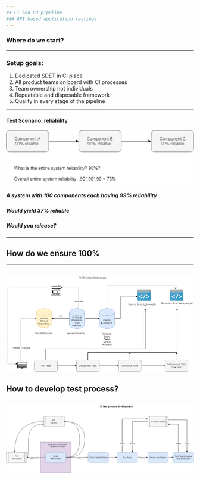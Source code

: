 ```yaml
---
## CI and CD pipeline
### API based application testings
---
```

### Where do we start? 
---
### Setup goals:
1. Dedicated SDET in CI place
2. All product teams on board with CI processes
3. Team ownership not individuals 
4. Repeatable and disposable framework
5. Quality in every stage of the pipeline
---
#### Test Scenario: reliability
![CI Component Test](template/img/CI_Components_Testing.png)
##### A system with 100 components each having 99% reliability
##### Would yield 37% reliable
##### Would you release?  
---
## How do we ensure 100% 
---
![CI Framework](template/img/CI_Framework.png)
---
How to develop test process? 
---
![CI Test Process](template/img/CI_TestProcess.png)
---
